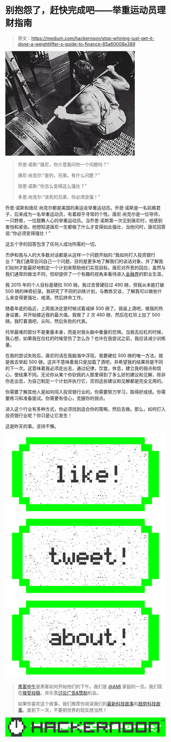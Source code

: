 # 别抱怨了，赶快完成吧——举重运动员理财指南

> 原文：<https://medium.com/hackernoon/stop-whining-just-get-it-done-a-weightlifter-s-guide-to-finance-65a60008e389>

![](img/75da7762b8acd6537ab1ce64845aafe8.png)

> 乔恩·诺斯:“唐尼，你介意我问你一个问题吗？”
> 
> 唐尼·尚克尔:“是的，兄弟，有什么问题？”
> 
> 琼恩·诺斯:“你怎么变得这么强壮？”
> 
> 多恩·尚克尔:“该死的兄弟，你必须坚强！”

乔恩·诺斯和唐尼·尚克尔都是美国的奥运会举重运动员。乔恩·诺斯是一名前瘾君子，后来成为一名举重运动员，有着超乎寻常的个性。唐尼·尚克尔是一位导师，一只野兽，一位鼓舞人心的举重运动员。当乔恩·诺斯第一次见到唐尼时，他感到害怕和紧张。他想知道唐尼一生都做了什么才变得如此强壮，当他问时，唐尼回答说:“你必须变得强壮！”

这五个字的回答包含了任何人成功所需的一切。

杰伊和我与人的大多数对话都是从这样一个问题开始的:“我如何打入投资银行业？”我们通常会问自己一个问题，目的是更多地了解我们的谈话对象，并了解我们如何才能最好地制定一个计划来帮助他们实现目标。唐尼对乔恩的回应，虽然与我们通常的做法不同，但却提供了一个有趣的视角来看待进入[金融界](https://hackernoon.com/tagged/finance)的职业生涯。

我 2015 年的个人目标是硬拉 500 磅。我过去曾硬拉过 490 磅，但我从未能打破 500 磅的神奇纪录。我研究了不同的训练计划，与教练交谈，了解我可以做些什么来变得更强壮，戒酒，然后拼命工作。

随着年底的临近，上周我决定是时候试着减掉 500 磅了。我装上酒吧，做我的热身设置，并开始接近我的最大值。我做了 2 次 460 磅，然后在杠铃上加了 500 磅。我盯着酒吧，尖叫，然后失败的代表。

托举最难的部分不是重量本身，而是对我头脑中重量的恐惧。当我去拉杠的时候，我心想，如果我在拉杠的时候受伤了怎么办？也许在我尝试之前，我应该减少训练量。

在我的尝试失败后，唐尼的话在我脑海中浮现。我要硬拉 500 磅的唯一方法，就是我去举起 500 磅。这并不意味着我只是加载了酒吧，并希望我的结果将是不同的下一次。这意味着我必须走出去，通过纪律，饮食，休息，建立我的弱点和信心，使结果不同。无论你从某个你钦佩的人那里得到了多么好的建议和见解，除非你走出去，为自己制定一个计划并执行它，否则这些建议和见解都是完全无用的。

你需要了解其他人是如何闯入投资银行业的。你需要努力学习，取得好成绩。你需要练习和准备面试。你需要有信心，克服你的弱点。

进入这个行业有多种方式，你必须找到适合你的策略，然后去做。那么，如何打入投资银行业呢？你只是让它发生！

这是昨天的事。坚持不懈。

[![](img/50ef4044ecd4e250b5d50f368b775d38.png)](http://bit.ly/HackernoonFB)[![](img/979d9a46439d5aebbdcdca574e21dc81.png)](https://goo.gl/k7XYbx)[![](img/2930ba6bd2c12218fdbbf7e02c8746ff.png)](https://goo.gl/4ofytp)

> [黑客中午](http://bit.ly/Hackernoon)是黑客如何开始他们的下午。我们是 [@AMI](http://bit.ly/atAMIatAMI) 家庭的一员。我们现在[接受投稿](http://bit.ly/hackernoonsubmission)，并乐意[讨论广告&赞助](mailto:partners@amipublications.com)机会。
> 
> 如果你喜欢这个故事，我们推荐你阅读我们的[最新科技故事](http://bit.ly/hackernoonlatestt)和[趋势科技故事](https://hackernoon.com/trending)。直到下一次，不要把世界的现实想当然！

[![](img/be0ca55ba73a573dce11effb2ee80d56.png)](https://goo.gl/Ahtev1)